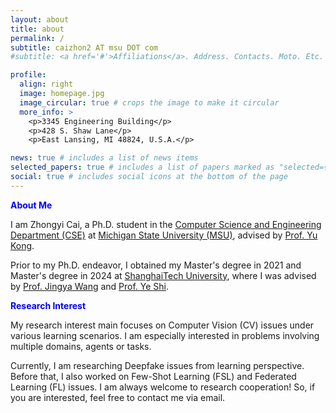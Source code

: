 ```yaml
---
layout: about
title: about
permalink: /
subtitle: caizhon2 AT msu DOT com
#subtitle: <a href='#'>Affiliations</a>. Address. Contacts. Moto. Etc.

profile:
  align: right
  image: homepage.jpg
  image_circular: true # crops the image to make it circular
  more_info: >
    <p>3345 Engineering Building</p>
    <p>428 S. Shaw Lane</p>
    <p>East Lansing, MI 48824, U.S.A.</p>

news: true # includes a list of news items
selected_papers: true # includes a list of papers marked as "selected={true}"
social: true # includes social icons at the bottom of the page
---
```


<!-- Write your biography here. Tell the world about yourself. Link to your favorite [subreddit](http://reddit.com). You can put a picture in, too. The code is already in, just name your picture `prof_pic.jpg` and put it in the `img/` folder.

Put your address / P.O. box / other info right below your picture. You can also disable any of these elements by editing `profile` property of the YAML header of your `_pages/about.md`. Edit `_bibliography/papers.bib` and Jekyll will render your [publications page](/al-folio/publications/) automatically.

Link to your social media connections, too. This theme is set up to use [Font Awesome icons](https://fontawesome.com/) and [Academicons](https://jpswalsh.github.io/academicons/), like the ones below. Add your Facebook, Twitter, LinkedIn, Google Scholar, or just disable all of them. -->

<span style="color: blue;">**About Me**</span>

I am Zhongyi Cai, a Ph.D. student in the [Computer Science and Engineering Department (CSE)](https://engineering.msu.edu/about/departments/cse) at [Michigan State University (MSU)](https://msu.edu/), advised by [Prof. Yu Kong](https://www.egr.msu.edu/~yukong/). 

Prior to my Ph.D. endeavor, I obtained my Master's degree in 2021 and Master's degree in 2024 at [ShanghaiTech University](https://www.shanghaitech.edu.cn/eng/), where I was advised by [Prof. Jingya Wang](https://faculty.sist.shanghaitech.edu.cn/faculty/wangjingya/) and [Prof. Ye Shi](https://shiye21.github.io/).

<span style="color: blue;">**Research Interest**</span>

My research interest main focuses on Computer Vision (CV) issues under various learning scenarios. I am especially interested in problems involving multiple domains, agents or tasks. 

Currently, I am researching Deepfake issues from learning perspective. Before that, I also worked on Few-Shot Learning (FSL) and Federated Learning (FL) issues.
I am always welcome to research cooperation! So, if you are interested, feel free to contact me via email.

